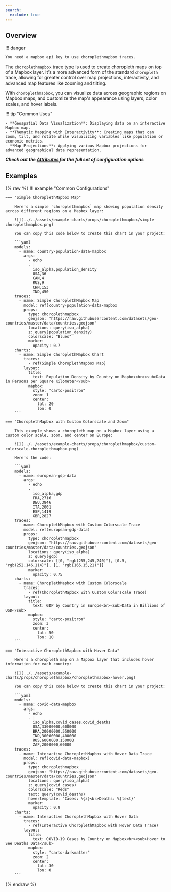 ```yaml
---
search:
  exclude: true
---
```

<!--start-->
## Overview

!!! danger 
    
    You need a mapbox api key to use choroplethmapbox traces.

The `choroplethmapbox` trace type is used to create choropleth maps on top of a Mapbox layer. It’s a more advanced form of the standard `choropleth` trace, allowing for greater control over map projections, interactivity, and advanced map features like zooming and tilting.

With `choroplethmapbox`, you can visualize data across geographic regions on Mapbox maps, and customize the map's appearance using layers, color scales, and hover labels.

!!! tip "Common Uses"

    - **Geospatial Data Visualization**: Displaying data on an interactive Mapbox map.
    - **Thematic Mapping with Interactivity**: Creating maps that can zoom, tilt, and rotate while visualizing variables like population or economic metrics.
    - **Map Projections**: Applying various Mapbox projections for advanced geographical data representation.

_**Check out the [Attributes](../configuration/Trace/Props/ChoroplethMapbox/#attributes) for the full set of configuration options**_

## Examples

{% raw %}
!!! example "Common Configurations"

    === "Simple ChoroplethMapbox Map"

        Here's a simple `choroplethmapbox` map showing population density across different regions on a Mapbox layer:

        ![](../../assets/example-charts/props/choroplethmapbox/simple-choroplethmapbox.png)

        You can copy this code below to create this chart in your project:

        ```yaml
        models:
          - name: country-population-data-mapbox
            args:
              - echo
              - |
                iso_alpha,population_density
                USA,36
                CAN,4
                RUS,9
                CHN,153
                IND,450
        traces:
          - name: Simple ChoroplethMapbox Map
            model: ref(country-population-data-mapbox
            props:
              type: choroplethmapbox
              geojson: "https://raw.githubusercontent.com/datasets/geo-countries/master/data/countries.geojson"
              locations: query(iso_alpha)
              z: query(population_density)
              colorscale: "Blues"
              marker:
                opacity: 0.7
        charts:
          - name: Simple ChoroplethMapbox Chart
            traces:
              - ref(Simple ChoroplethMapbox Map)
            layout:
              title:
                text: Population Density by Country on Mapbox<br><sub>Data in Persons per Square Kilometer</sub>
              mapbox:
                style: "carto-positron"
                zoom: 1
                center:
                  lat: 20
                  lon: 0
        ```

    === "ChoroplethMapbox with Custom Colorscale and Zoom"

        This example shows a choropleth map on a Mapbox layer using a custom color scale, zoom, and center on Europe:

        ![](../../assets/example-charts/props/choroplethmapbox/custom-colorscale-choroplethmapbox.png)

        Here's the code:

        ```yaml
        models:
          - name: european-gdp-data
            args:
              - echo
              - |
                iso_alpha,gdp
                FRA,2716
                DEU,3846
                ITA,2001
                ESP,1419
                GBR,2827
        traces:
          - name: ChoroplethMapbox with Custom Colorscale Trace
            model: ref(european-gdp-data)
            props:
              type: choroplethmapbox
              geojson: "https://raw.githubusercontent.com/datasets/geo-countries/master/data/countries.geojson"
              locations: query(iso_alpha)
              z: query(gdp)
              colorscale: [[0, "rgb(255,245,240)"], [0.5, "rgb(252,146,114)"], [1, "rgb(165,15,21)"]]
              marker:
                opacity: 0.75
        charts:
          - name: ChoroplethMapbox with Custom Colorscale
            traces:
              - ref(ChoroplethMapbox with Custom Colorscale Trace)
            layout:
              title:
                text: GDP by Country in Europe<br><sub>Data in Billions of USD</sub>
              mapbox:
                style: "carto-positron"
                zoom: 3
                center:
                  lat: 50
                  lon: 10
        ```

    === "Interactive ChoroplethMapbox with Hover Data"

        Here's a choropleth map on a Mapbox layer that includes hover information for each country:

        ![](../../assets/example-charts/props/choroplethmapbox/choroplethmapbox-hover.png)

        You can copy this code below to create this chart in your project:

        ```yaml
        models:
          - name: covid-data-mapbox
            args:
              - echo
              - |
                iso_alpha,covid_cases,covid_deaths
                USA,33000000,600000
                BRA,20000000,550000
                IND,30000000,400000
                RUS,6000000,150000
                ZAF,2000000,60000
        traces:
          - name: Interactive ChoroplethMapbox with Hover Data Trace
            model: ref(covid-data-mapbox)
            props:
              type: choroplethmapbox
              geojson: "https://raw.githubusercontent.com/datasets/geo-countries/master/data/countries.geojson"
              locations: query(iso_alpha)
              z: query(covid_cases)
              colorscale: "Reds"
              text: query(covid_deaths)
              hovertemplate: "Cases: %{z}<br>Deaths: %{text}"
              marker:
                opacity: 0.8
        charts:
          - name: Interactive ChoroplethMapbox with Hover Data
            traces:
              - ref(Interactive ChoroplethMapbox with Hover Data Trace)
            layout:
              title:
                text: COVID-19 Cases by Country on Mapbox<br><sub>Hover to See Deaths Data</sub>
              mapbox:
                style: "carto-darkmatter"
                zoom: 2
                center:
                  lat: 30
                  lon: 0
        ```

{% endraw %}
<!--end-->